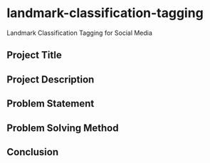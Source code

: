 # landmark-classification-tagging
Landmark Classification Tagging for Social Media 



## Project Title


## Project Description 


## Problem Statement


## Problem Solving Method


## Conclusion
